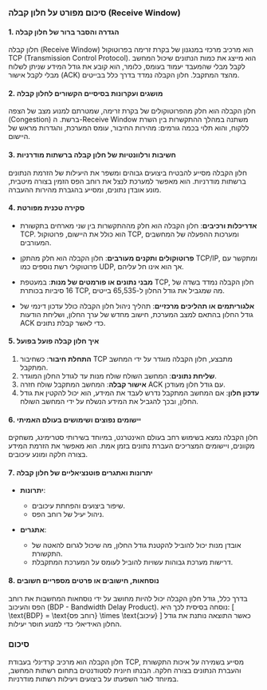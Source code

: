 ### סיכום מפורט על חלון קבלה (Receive Window)

#### 1. הגדרה והסבר ברור של חלון קבלה
חלון קבלה (Receive Window) הוא מרכיב מרכזי במנגנון של בקרת זרימה בפרוטוקול TCP (Transmission Control Protocol). הוא מייצג את כמות הנתונים שיכול המחשב לקבל מבלי שהמעבד יעמוד בעומס, כלומר, הוא קובע את גודל המידע שניתן לשלוח מבלי לקבל אישור (ACK) מהצד המתקבל. חלון הקבלה נמדד בדרך כלל בבייטים.

#### 2. מושגים ועקרונות בסיסיים הקשורים לחלון קבלה
חלון הקבלה הוא חלק מהפרוטוקולים של בקרת זרימה, שמטרתם למנוע מצב של הצפה (Congestion) ברשת. ה-Receive Window משתנה במהלך ההתקשרות בין השרת ללקוח, והוא תלוי בכמה גורמים: מהירות החיבור, עומס המערכת, והגדרות מראש של היישום. 

#### 3. חשיבות ורלוונטיות של חלון קבלה ברשתות מודרניות
חלון הקבלה מסייע להבטיח ביצועים גבוהים ומשפר את היעילות של הזרמת הנתונים ברשתות מודרניות. הוא מאפשר למערכת לנצל את רוחב הפס הזמין בצורה מיטבית, מונע אובדן נתונים, ומסייע בהגברת מהירות ההעברה.

#### 4. סקירה טכנית מפורטת
- **אדריכלות ורכיבים**: חלון הקבלה הוא חלק מההתקשרות בין שני מארחים בתקשורת TCP. הוא כולל את היישום, פרוטוקול TCP, ומערכות ההפעלה של המחשבים המעורבים.
  
- **פרוטוקולים ותקנים מעורבים**: חלון הקבלה הוא חלק מהתקן TCP/IP, ומתקשר עם פרוטוקולי רשת נוספים כמו UDP, אך הוא אינו חל עליהם.

- **מבני נתונים או פורמטים של מנות**: במעטפת TCP, חלון הקבלה נמדד בשדה של 16 סיביות בכותרת TCP, מה שמגביל את גודל החלון ל-65,535 בייטים.

- **אלגוריתמים או תהליכים מרכזיים**: תהליך ניהול חלון הקבלה כולל עדכון דינמי של גודל החלון בהתאם למצב המערכת, חישוב מחדש של ערך החלון, ושליחת הודעות ACK כדי לאשר קבלת נתונים.

#### 5. איך חלון קבלה פועל בפועל
1. **התחלת חיבור**: כשחיבור TCP מתבצע, חלון הקבלה מוגדר על ידי המחשב המתקבל.
2. **שליחת נתונים**: המחשב השולח שולח מנות עד לגודל החלון המוגדר.
3. **אישור קבלה**: המחשב המתקבל שולח חזרה ACK עם גודל חלון מעודכן.
4. **עדכון חלון**: אם המחשב המתקבל נדרש לעבד את המידע, הוא יכול להקטין את גודל החלון, ובכך להגביל את המידע הנשלח על ידי המחשב השולח.

#### 6. יישומים נפוצים ושימושים בעולם האמיתי
חלון הקבלה נמצא בשימוש רחב בעולם האינטרנט, במיוחד בשירותי סטרימינג, משחקים מקוונים, ויישומים המצריכים העברת נתונים בזמן אמת. הוא מאפשר את הזרמת המידע בצורה חלקה ומונע עיכובים.

#### 7. יתרונות ואתגרים פוטנציאליים של חלון קבלה
- **יתרונות**: 
  - שיפור ביצועים והפחתת עיכובים.
  - ניהול יעיל של רוחב הפס.
  
- **אתגרים**: 
  - אובדן מנות יכול להוביל להקטנת גודל החלון, מה שיכול לגרום להאטה של התקשורת.
  - דרישות מערכת גבוהות עשויות להוביל לעומס על המערכת המתקבלת.

#### 8. נוסחאות, חישובים או פרטים מספריים חשובים
בדרך כלל, גודל חלון הקבלה יכול להיות מחושב על ידי נוסחאות המחשבות את רוחב הפס והעיכוב (BDP - Bandwidth Delay Product). נוסחה בסיסית לכך היא:
\[ \text{BDP} = \text{רוחב פס} \times \text{עיכוב} \]
כאשר התוצאה נותנת את גודל החלון האידיאלי כדי למנוע חוסר יעילות.

### סיכום
חלון הקבלה הוא מרכיב קרדינלי בעבודת TCP, מסייע בשמירה על איכות התקשורת והעברת הנתונים בצורה חלקה. הבנתו חיונית לסטודנטים בתחום רשתות המחשב, במיוחד לאור השפעתו על ביצועים ויעילות רשתות מודרניות.